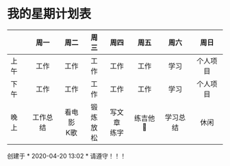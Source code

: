 # 我的星期计划表

|         | 周一   | 周二    | 周三   | 周四    | 周五    | 周六    | 周日     | 
| ------- |:-----:| :-----:| :-----:| :-----:| :-----:| :------:| :------:|
| 上午     | 工作 | 工作 | 工作 | 工作 | 工作 | 学习 | 个人项目 |
| 下午     | 工作 | 工作 | 工作 | 工作 | 工作 | 学习 | 个人项目 |
| 晚上     | 工作总结 | 看电影<br/>K歌 | 锻炼<br/>放松 | 写文章<br/>练字 | 练吉他🎸 | 学习总结 | 休闲 |

创建于 * 2020-04-20 13:02 * 请遵守！！！
